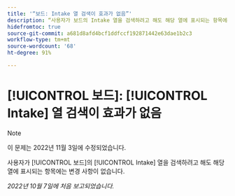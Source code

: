 ```yaml
---
title: '“보드: Intake 열 검색이 효과가 없음”'
description: “사용자가 보드의 Intake 열을 검색하려고 해도 해당 열에 표시되는 항목에는 변경 사항이 없습니다. ”
hidefromtoc: true
source-git-commit: a681d8afd4bcf1ddfccf192871442e63dae1b2c3
workflow-type: tm+mt
source-wordcount: '68'
ht-degree: 91%

---
```



# [!UICONTROL 보드]: [!UICONTROL Intake] 열 검색이 효과가 없음

>[!NOTE]
>
>이 문제는 2022년 11월 3일에 수정되었습니다.

사용자가 [!UICONTROL 보드]의 [!UICONTROL Intake] 열을 검색하려고 해도 해당 열에 표시되는 항목에는 변경 사항이 없습니다.

_2022년 10월 7일에 처음 보고되었습니다._

